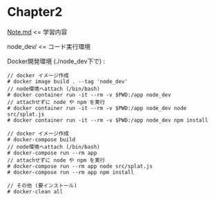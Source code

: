 # Chapter2

[Note.md](./Note.md)		<= 学習内容

node_dev/	<= コード実行環境

Docker開発環境 (./node_dev下で) : 

```
// docker イメージ作成
# docker image build . --tag 'node_dev'
// node環境へattach (/bin/bash)
# docker container run -it --rm -v $PWD:/app node_dev
// attachせずに node や npm を実行
# docker container run -it --rm -v $PWD:/app node_dev node src/splat.js
# docker container run -it --rm -v $PWD:/app node_dev npm install

// docker イメージ作成
# docker-compose build
// node環境へattach (/bin/bash)
# docker-compose run --rm app
// attachせずに node や npm を実行
# docker-compose run --rm app node src/splat.js
# docker-compose run --rm app npm install

// その他 (要インストール)
# docker-clean all
```

